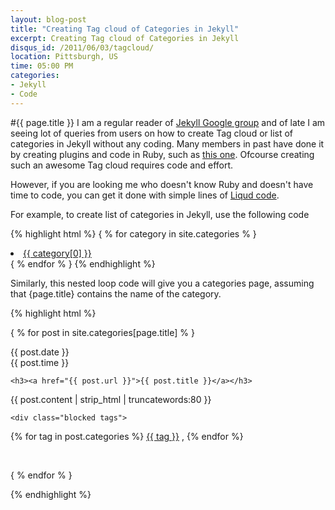 ```yaml
---
layout: blog-post
title: "Creating Tag cloud of Categories in Jekyll"
excerpt: Creating Tag cloud of Categories in Jekyll
disqus_id: /2011/06/03/tagcloud/
location: Pittsburgh, US
time: 05:00 PM
categories:
- Jekyll
- Code
---
```


#{{ page.title }}
I am a regular reader of [Jekyll Google group](https://groups.google.com/forum/?hl=en#!forum/jekyll-rb) and of late I am seeing lot of queries from users on how to create Tag cloud or list of categories in Jekyll without any coding. Many members in past have done it by creating plugins and code in Ruby, such as [this one](http://nova-fusion.com/blog/). Ofcourse creating such an awesome Tag cloud requires code and effort.

However, if you are looking me who doesn't know Ruby and doesn't have time to code, you can get it done with simple lines of [Liqud code](http://www.liquidmarkup.org/).

For example, to create list of categories in Jekyll, use the following code

{% highlight html %}
{ %  for category in site.categories % }
<li><a href="/categories/{{ category[0] }}.html">{{ category[0] }}</a></li>
{ % endfor % }
{% endhighlight %}

Similarly, this nested loop code will give you a categories page, assuming that {page.title} contains the name of the category.

{% highlight html %}

{ % for  post in site.categories[page.title] % }

<div class="postmeta extract">
<p class="timestamp">
{{ post.date }}
<br/>
<span class="time">{{ post.time }}</span>
</div>

<div class="post extract">
  
    <h3><a href="{{ post.url }}">{{ post.title }}</a></h3>


  <p>{{ post.content | strip_html | truncatewords:80 }}</p>

	<div class="blocked tags">
<p>
	{% for  tag in post.categories %}
	<a href="/categories/{{tag}}.html">{{ tag }}</a>
,
	{% endfor %}
</p>
	</div>
	<div class="hr"></div>
</div>

<div class="c">&nbsp;</div>

{ % endfor % }




{% endhighlight %}


